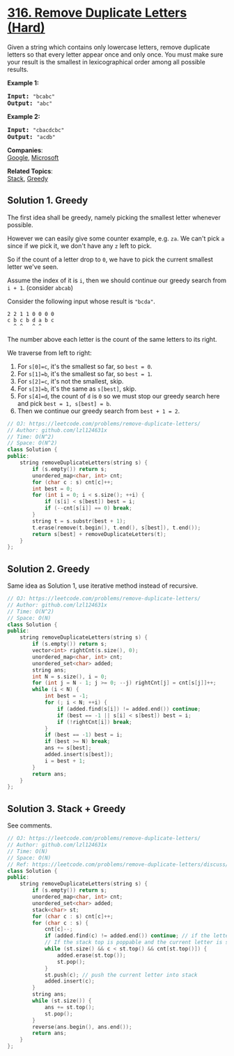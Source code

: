 # [316. Remove Duplicate Letters (Hard)](https://leetcode.com/problems/remove-duplicate-letters/)

<p>Given a string which contains only lowercase letters, remove duplicate letters so that every letter appear once and only once. You must make sure your result is the smallest in lexicographical order among all possible results.</p>

<p><b>Example 1:</b></p>

<pre><b>Input:</b> <code>"bcabc"</code>
<b>Output:</b> <code>"abc"</code>
</pre>

<p><b>Example 2:</b></p>

<pre><b>Input:</b> <code>"cbacdcbc"</code>
<b>Output:</b> <code>"acdb"</code>
</pre>

**Companies**:  
[Google](https://leetcode.com/company/google), [Microsoft](https://leetcode.com/company/microsoft)

**Related Topics**:  
[Stack](https://leetcode.com/tag/stack/), [Greedy](https://leetcode.com/tag/greedy/)

## Solution 1. Greedy

The first idea shall be greedy, namely picking the smallest letter whenever possible.

However we can easily give some counter example, e.g. `za`. We can't pick `a` since if we pick it, we don't have any `z` left to pick.

So if the count of a letter drop to `0`, we have to pick the current smallest letter we've seen.

Assume the index of it is `i`, then we should continue our greedy search from `i + 1`. (consider `abcab`)

Consider the following input whose result is `"bcda"`.

```
2 2 1 1 0 0 0 0
c b c b d a b c
  ^ ^   ^ ^
```

The number above each letter is the count of the same letters to its right.

We traverse from left to right:
1. For `s[0]=c`, it's the smallest so far, so `best = 0`.
1. For `s[1]=b`, it's the smallest so far, so `best = 1`.
1. For `s[2]=c`, it's not the smallest, skip.
1. For `s[3]=b`, it's the same as `s[best]`, skip.
1. For `s[4]=d`, the count of `d` is `0` so we must stop our greedy search here and pick `best = 1, s[best] = b`.
1. Then we continue our greedy search from `best + 1 = 2`.

```cpp
// OJ: https://leetcode.com/problems/remove-duplicate-letters/
// Author: github.com/lzl124631x
// Time: O(N^2)
// Space: O(N^2)
class Solution {
public:
    string removeDuplicateLetters(string s) {
        if (s.empty()) return s;
        unordered_map<char, int> cnt;
        for (char c : s) cnt[c]++;
        int best = 0;
        for (int i = 0; i < s.size(); ++i) {
            if (s[i] < s[best]) best = i;
            if (--cnt[s[i]] == 0) break;
        }
        string t = s.substr(best + 1);
        t.erase(remove(t.begin(), t.end(), s[best]), t.end());
        return s[best] + removeDuplicateLetters(t);
    }
};
```

## Solution 2. Greedy

Same idea as Solution 1, use iterative method instead of recursive.

```cpp
// OJ: https://leetcode.com/problems/remove-duplicate-letters/
// Author: github.com/lzl124631x
// Time: O(N^2)
// Space: O(N)
class Solution {
public:
    string removeDuplicateLetters(string s) {
        if (s.empty()) return s;
        vector<int> rightCnt(s.size(), 0);
        unordered_map<char, int> cnt;
        unordered_set<char> added;
        string ans;
        int N = s.size(), i = 0;
        for (int j = N - 1; j >= 0; --j) rightCnt[j] = cnt[s[j]]++;
        while (i < N) {
            int best = -1;
            for (; i < N; ++i) {
                if (added.find(s[i]) != added.end()) continue;
                if (best == -1 || s[i] < s[best]) best = i;
                if (!rightCnt[i]) break;
            }
            if (best == -1) best = i;
            if (best >= N) break;
            ans += s[best];
            added.insert(s[best]);
            i = best + 1;
        }
        return ans;
    }
};
```

## Solution 3. Stack + Greedy

See comments.

```cpp
// OJ: https://leetcode.com/problems/remove-duplicate-letters/
// Author: github.com/lzl124631x
// Time: O(N)
// Space: O(N)
// Ref: https://leetcode.com/problems/remove-duplicate-letters/discuss/76769/Java-solution-using-Stack-with-comments
class Solution {
public:
    string removeDuplicateLetters(string s) {
        if (s.empty()) return s;
        unordered_map<char, int> cnt;
        unordered_set<char> added;
        stack<char> st;
        for (char c : s) cnt[c]++;
        for (char c : s) {
            cnt[c]--;
            if (added.find(c) != added.end()) continue; // if the letter is added into stack, skip
            // If the stack top is poppable and the current letter is smaller than the stack top, pop the stack top.
            while (st.size() && c < st.top() && cnt[st.top()]) {
                added.erase(st.top());
                st.pop();
            }
            st.push(c); // push the current letter into stack
            added.insert(c);
        }
        string ans;
        while (st.size()) {
            ans += st.top();
            st.pop();
        }
        reverse(ans.begin(), ans.end());
        return ans;
    }
};
```
